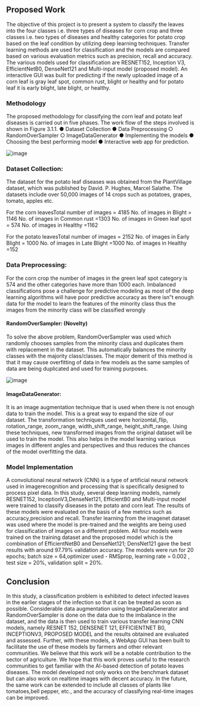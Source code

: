 ## Proposed Work
The objective of this project is to present a system to classify the leaves into the four classes i.e. three types of diseases for corn crop and three classes i.e. two types of diseases and healthy categories for potato crop based on the leaf condition by utilizing deep learning techniques. Transfer learning methods are used for classification and the models are compared based on various evaluation metrics such as precision, recall and accuracy. The various models used for classification are RESNET152, Inception V3, EfficientNetB0, DenseNet121 and Multi-input model (proposed model). An interactive GUI was built for predicting if the newly uploaded image of a corn leaf is gray leaf spot, common rust, blight or healthy and for potato leaf it is early blight, late blight, or healthy.

### Methodology
The proposed methodology for classifying the corn leaf and potato leaf diseases is carried out in five phases. The work flow of the steps involved is shown in Figure 3.1.1.
● Dataset Collection
● Data Preprocessing
    ○ RandomOverSampler
    ○ ImageDataGenerator
● Implementing the models
● Choosing the best performing model
● Interactive web app for prediction.

![image](https://github.com/yashwanth-alapati/Transfer-Learning/assets/145064639/199836e5-d3c0-4e27-b0b1-75e774b79a24)


### Dataset Collection:
The dataset for the potato leaf diseases was obtained from the PlantVillage dataset, which was published by David. P. Hughes, Marcel Salathe. The datasets include over 50,000 images of 14 crops such as potatoes, grapes, tomato, apples etc.

For the corn leavesTotal number of images = 4185
No. of images in Blight = 1146
No. of images in Common rust =1303
No. of images in Green leaf spot = 574
No. of images in Healthy =1162

For the potato leavesTotal number of images = 2152
No. of images in Early Blight = 1000
No. of images in Late Blight =1000
No. of images in Healthy =152

### Data Preprocessing:
For the corn crop the number of images in the green leaf spot category is 574 and the other categories have more than 1000 each. Imbalanced classifications pose a challenge for predictive modeling as most of the deep learning algorithms will have poor predictive accuracy as there isn‟t enough data for the model to learn the features of the minority class thus the images from the minority class will be classified wrongly
#### RandomOverSampler: (Novelty)
To solve the above problem, RandomOverSampler was used which randomly chooses samples from the minority class and duplicates them with replacement in the dataset. This automatically balances the minority classes with the majority class/classes. The major demerit of this method is that it may cause overfitting of data in few models as the same samples of data are being duplicated and used for training purposes.

![image](https://github.com/yashwanth-alapati/Transfer-Learning/assets/145064639/9340046d-99f7-4bba-8217-e4dd484dafdf)



#### ImageDataGenerator:
It is an image augmentation technique that is used when there is not enough data to train the model. This is a great way to expand the size of our dataset. The transformation techniques used were horizontal_flip, rotation_range, zoom_range, width_shift_range, height_shift_range. Using these techniques, new transformed images from the original dataset will be used to train the model. This also helps in the model learning various images in different angles and perspectives and thus reduces the chances of the model overfitting the data.

### Model Implementation
A convolutional neural network (CNN) is a type of artificial neural network used in imagerecognition and processing that is specifically designed to process pixel data. In this study, several deep learning models, namely RESNET152, InceptionV3,DenseNet121, EfficientB0 and Multi-input model were trained to classify diseases in the potato and corn leaf. The results of these models were evaluated on the basis of a few metrics such as accuracy,precision and recall. Transfer learning from the imagenet dataset was used where the model is pre-trained and the weights are being used for classification of images on a different
problem. All four models were trained on the training dataset and the proposed model which is the combination of EfficientNetB0 and DenseNet121; DensNet121 gave the best results with around 97.79% validation accuracy.
The models were run for 20 epochs; batch size = 64,optimizer used - RMSprop, learning rate = 0.002 , test size = 20%, validation split = 20%.


## Conclusion
In this study, a classification problem is exhibited to detect infected leaves in the earlier stages of the infection so that it can be treated as soon as possible. Considerable data augmentation using ImageDataGenerator and RandomOverSampler is done on the data due to the imbalance in the dataset, and the data is then used to train various transfer learning CNN models, namely RESNET 152, DENSENET 121, EFFICIENTNET B0, INCEPTIONV3, PROPOSED MODEL and the results obtained are evaluated and assessed. Further, with these models, a WebApp GUI has been built to facilitate the use of these models by farmers and other relevant communities. We believe that this work will be a notable contribution to the sector of agriculture. We hope that this work proves useful to the research communities to get familiar with the AI-based detection of potato leaves diseases.
The model developed not only works on the benchmark dataset but can also work on realtime images with decent accuracy. In the future, the same work can be extended to include all classes of plants like tomatoes,bell pepper, etc., and the accuracy of classifying real-time images can be improved.
